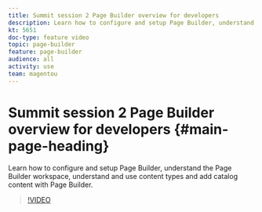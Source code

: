 ```yaml
---
title: Summit session 2 Page Builder overview for developers
description: Learn how to configure and setup Page Builder​, understand the Page Builder workspace, understand and use content types and add catalog content with Page Builder.
kt: 5651
doc-type: feature video
topic: page-builder
feature: page-builder
audience: all
activity: use
team: magentou
---
```


# Summit session 2 Page Builder overview for developers {#main-page-heading}

Learn how to configure and setup Page Builder​, understand the Page Builder workspace, understand and use content types and add catalog content with Page Builder.

>[!VIDEO](https://video.tv.adobe.com/v/35710?quality=12&learn=on)
